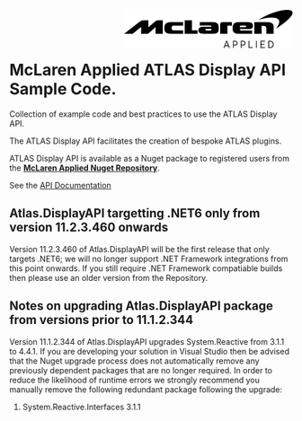 <img src="/images/malogo.png" width="300" align="right" /><br><br><br>

# McLaren Applied **ATLAS Display API Sample Code**.

Collection of example code and best practices to use the ATLAS Display API.

The ATLAS Display API facilitates the creation of bespoke ATLAS plugins.

ATLAS Display API is available as a Nuget package to registered users from the **[McLaren Applied Nuget Repository](https://github.com/mat-docs/packages)**.

See the [API Documentation](https://mat-docs.github.io/)

## Atlas.DisplayAPI targetting .NET6 only from version 11.2.3.460 onwards
Version 11.2.3.460 of Atlas.DisplayAPI will be the first release that only targets .NET6; we will no longer support .NET Framework integrations from this point onwards. If you still require .NET Framework compatiable builds then please use an older version from the Repository.

## Notes on upgrading Atlas.DisplayAPI package from versions prior to 11.1.2.344

Version 11.1.2.344 of Atlas.DisplayAPI upgrades System.Reactive from 3.1.1 to 4.4.1. If you are developing your solution in Visual Studio then be advised that the Nuget upgrade process does not automatically remove any previously dependent packages that are no longer required. 
In order to reduce the likelihood of runtime errors we strongly recommend you manually remove the following redundant package following the upgrade:

1. System.Reactive.Interfaces 3.1.1